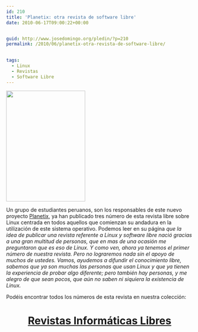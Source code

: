 ```yaml
---
id: 210
title: 'Planetix: otra revista de software libre'
date: 2010-06-17T09:00:22+00:00


guid: http://www.josedomingo.org/pledin/?p=210
permalink: /2010/06/planetix-otra-revista-de-software-libre/

  
tags:
  - Linux
  - Revistas
  - Software Libre
---
```

<p style="text-align: justify;">
  <a href="{{ site.url }}{{ site.baseurl }}/assets/wp-content/uploads/2010/06/3.jpg"><img class="alignleft size-full wp-image-211" title="3" src="{{ site.url }}{{ site.baseurl }}/assets/wp-content/uploads/2010/06/3.jpg" alt="" width="213" height="299" /></a>
  </p><p>
  Un grupo de estudiantes peruanos, son los responsables de este nuevo proyecto <a href="http://planetix.wordpress.com">Planetix</a>, ya han publicado tres número de esta revista libre sobre Linux centrada en todos aquellos que comienzan su andadura en la utilización de este sistema operativo. Podemos leer en su página <em>que la idea de publicar una revista referente a Linux y software libre nació gracias a una gran multitud de personas, que en mas de una ocasión me preguntaron que es eso de Linux. Y como ven, ahora ya tenemos el primer número de nuestra revista. Pero no lograremos nada sin el apoyo de muchos de ustedes. Vamos, ayudemos a difundir el conocimiento libre, sabemos que ya son muchas las personas que usan Linux y que ya tienen la experiencia de probar algo diferente; pero también hay personas, y me alegro de que sean pocos, que aún no saben ni siquiera la existencia de Linux.</em>
</p>

<p style="text-align: justify;">
  Podéis encontrar todos los números de esta revista en nuestra colección:
</p>

<h1 style="text-align: center;">
  <a href="https://www.josedomingo.org/revistas/">Revistas Informáticas Libres</a>
</h1>

<p style="text-align: justify;">
  <p style="text-align: justify;">
    <!-- AddThis Advanced Settings generic via filter on the_content -->
    

